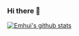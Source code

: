 ### Hi there 👋

<!--
**e-mhui/e-mhui** is a ✨ _special_ ✨ repository because its `README.md` (this file) appears on your GitHub profile.

Here are some ideas to get you started:

- 🔭 I’m currently working on ...
- 🌱 I’m currently learning ...
- 👯 I’m looking to collaborate on ...
- 🤔 I’m looking for help with ...
- 💬 Ask me about ...
- 📫 How to reach me: ...
- 😄 Pronouns: ...
- ⚡ Fun fact: ...
-->

[![Emhui's github stats](https://github-readme-stats.vercel.app/api?username=e-mhui)](https://github.com/e-mhui/github-readme-stats)

